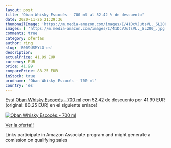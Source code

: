 ```yaml
---
layout: post
title: 'Oban Whisky Escocés - 700 ml al 52.42 % de descuento'
date: 2020-11-26 21:29:36
thumbnailImage: 'https://m.media-amazon.com/images/I/41DcVJutsVL._SL200_.jpg'
images: [ 'https://m.media-amazon.com/images/I/41DcVJutsVL._SL200_.jpg' ]
comments: true
category: ofertas
author: ring
slug: 'B009USMYLG-es'
description:
actualPrice: 41.99 EUR
currency: EUR
price: 41.99
comparePrice: 88.25 EUR
inStock: true
prodname: 'Oban Whisky Escocés - 700 ml'
country: 'es'
---
```


Está [Oban Whisky Escocés - 700 ml](https://www.amazon.es/dp/B009USMYLG/?tag=tolees-21) con 52.42 de descuento por 41.99 EUR (original: 88.25 EUR) en el siguiente enlace!

[![Oban Whisky Escocés - 700 ml](https://m.media-amazon.com/images/I/41DcVJutsVL._SL200_.jpg)](https://www.amazon.es/dp/B009USMYLG/?tag=tolees-21)

[Ver la oferta!!](https://www.amazon.es/dp/B009USMYLG/?tag=tolees-21)

Links participate in Amazon Associate program and might generate a comission on qualifying sales


